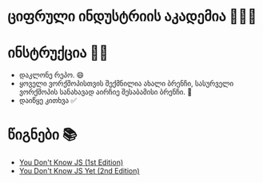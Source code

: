 # ციფრული ინდუსტრიის აკადემია 🚀🚀🚀

# ინსტრუქცია 👩‍💻

- დაკლონე რეპო. 😄
- ყოველი ვორქშოპისთვის შექმნილია ახალი ბრენჩი, სასურველი ვორქშოპის სანახავად აირჩიე შესაბამისი ბრენჩი. 🤞
- დაიწყე კითხვა ✅

# წიგნები 📚

- [You Don't Know JS (1st Edition)](https://github.com/getify/You-Dont-Know-JS/blob/1st-ed/README.md)
- [You Don't Know JS Yet (2nd Edition)](https://github.com/getify/You-Dont-Know-JS)
